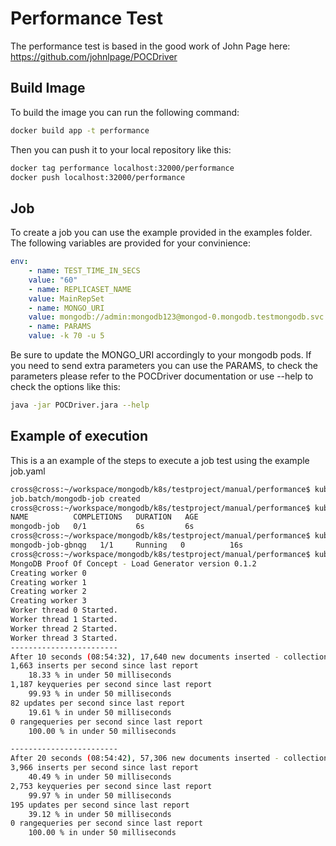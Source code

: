 # Performance Test

The performance test is based in the good work of John Page here: https://github.com/johnlpage/POCDriver

## Build Image

To build the image you can run the following command:

```bash
docker build app -t performance
```

Then you can push it to your local repository like this:
```bash
docker tag performance localhost:32000/performance
docker push localhost:32000/performance
```

## Job

To create a job you can use the example provided in the examples folder. The following variables are provided for your convinience:

```yaml
env:
    - name: TEST_TIME_IN_SECS
    value: "60"
    - name: REPLICASET_NAME
    value: MainRepSet
    - name: MONGO_URI
    value: mongodb://admin:mongodb123@mongod-0.mongodb.testmongodb.svc.cluster.local:27017/admin?replicaSet=MainRepSet
    - name: PARAMS
    value: -k 70 -u 5
```

Be sure to update the MONGO_URI accordingly to your mongodb pods. If you need to send extra parameters you can use the PARAMS, to check the parameters please refer to the POCDriver documentation or use --help to check the options like this:

```bash
java -jar POCDriver.jara --help
```

## Example of execution

This is a an example of the steps to execute a job test using the example job.yaml

```bash
cross@cross:~/workspace/mongodb/k8s/testproject/manual/performance$ kubectl apply -f examples/job.yaml 
job.batch/mongodb-job created
cross@cross:~/workspace/mongodb/k8s/testproject/manual/performance$ kubectl get jobs
NAME          COMPLETIONS   DURATION   AGE
mongodb-job   0/1           6s         6s
cross@cross:~/workspace/mongodb/k8s/testproject/manual/performance$ kubectl get pods |grep job
mongodb-job-gbnqg   1/1     Running   0          16s
cross@cross:~/workspace/mongodb/k8s/testproject/manual/performance$ kubectl logs -f mongodb-job-gbnqg
MongoDB Proof Of Concept - Load Generator version 0.1.2
Creating worker 0
Creating worker 1
Creating worker 2
Creating worker 3
Worker thread 0 Started.
Worker thread 1 Started.
Worker thread 2 Started.
Worker thread 3 Started.
------------------------
After 10 seconds (08:54:32), 17,640 new documents inserted - collection has 311,183 in total 
1,663 inserts per second since last report 
	18.33 % in under 50 milliseconds
1,187 keyqueries per second since last report 
	99.93 % in under 50 milliseconds
82 updates per second since last report 
	19.61 % in under 50 milliseconds
0 rangequeries per second since last report 
	100.00 % in under 50 milliseconds

------------------------
After 20 seconds (08:54:42), 57,306 new documents inserted - collection has 350,849 in total 
3,966 inserts per second since last report 
	40.49 % in under 50 milliseconds
2,753 keyqueries per second since last report 
	99.97 % in under 50 milliseconds
195 updates per second since last report 
	39.12 % in under 50 milliseconds
0 rangequeries per second since last report 
	100.00 % in under 50 milliseconds
```
